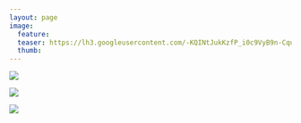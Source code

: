 ```yaml
---
layout: page
image:
  feature:
  teaser: https://lh3.googleusercontent.com/-KQINtJukKzfP_i0c9VyB9n-Cqu5ffs4PFEGBxexyiA=w245-h163-no
  thumb:
---
```


![](https://lh3.googleusercontent.com/AemVRQawQp7xYD8G5DSf2zcGhUiX6tqw0JsUaLQJZEI=w800)

![](https://lh3.googleusercontent.com/TNIiII3CIReur4f8l8KXSWrbF7JX6R2Daqs3ZSzqzcQ=w800)

![](https://lh3.googleusercontent.com/ksPrrG5Y7kTHHDrS_BH2cRCgT6-kgz-2Th3M38rpMAU=w800)
